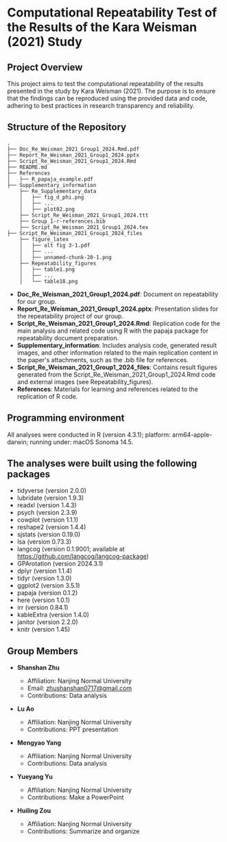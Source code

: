 # Computational Repeatability Test of the Results of the Kara Weisman (2021) Study

## Project Overview

This project aims to test the computational repeatability of the results presented in the study by Kara Weisman (2021). The purpose is to ensure that the findings can be reproduced using the provided data and code, adhering to best practices in research transparency and reliability.
      
## Structure of the Repository

```plaintext
.
├── Doc_Re_Weisman_2021_Group1_2024.Rmd.pdf
├── Report_Re_Weisman_2021_Group1_2024.pptx
├── Script_Re_Weisman_2021_Group1_2024.Rmd
├── README.md
├── References
│   ├── R_papaja_example.pdf
├── Supplementary_information
    ├── Re_Supplementary_data
    │   ├── fig_d_phi.png
    │   ├── ...
    │   ├── plot02.png
    ├── Script_Re_Weisman_2021_Group1_2024.ttt
    ├── Group_1-r-references.bib
    ├── Script_Re_Weisman_2021_Group1_2024.tex
├── Script_Re_Weisman_2021_Group1_2024_files
    ├── figure_latex
    │   ├── alt fig 3-1.pdf
    │   ├── ...
    │   ├── unnamed-chunk-20-1.png
    ├── Repeatability_figures
    │   ├── table1.png
    │   ├── ...  
    │   └── table18.png   

```

- **Doc_Re_Weisman_2021_Group1_2024.pdf**: Document on repeatability for our group.
- **Report_Re_Weisman_2021_Group1_2024.pptx**: Presentation slides for the repeatability project of our group.
- **Script_Re_Weisman_2021_Group1_2024.Rmd**: Replication code for the main analysis and related code using R with the papaja package for repeatability document preparation.
- **Supplementary_information**: Includes analysis code, generated result images, and other information related to the main replication content in the paper's attachments, such as the .bib file for references.
- **Script_Re_Weisman_2021_Group1_2024_files**: Contains result figures generated from the Script_Re_Weisman_2021_Group1_2024.Rmd code and external images (see Repeatability_figures).
- **References**: Materials for learning and references related to the replication of R code.

## Programming environment

All analyses were conducted in R (version 4.3.1); platform: arm64-apple-darwin; running under: macOS Sonoma 14.5.

## The analyses were built using the following packages

- tidyverse (version 2.0.0)
- lubridate (version 1.9.3)
- readxl (version 1.4.3)
- psych (version 2.3.9)
- cowplot (version 1.1.1)
- reshape2 (version 1.4.4)
- sjstats (version 0.19.0)
- lsa (version 0.73.3)
- langcog (version 0.1.9001; available at https://github.com/langcog/langcog-package)
- GPArotation (version 2024.3.1)
- dplyr (version 1.1.4)
- tidyr (version 1.3.0)
- ggplot2 (version 3.5.1)
- papaja (version 0.1.2)
- here (version 1.0.1)
- irr (version 0.84.1)
- kableExtra (version 1.4.0)
- janitor (version 2.2.0)
- knitr (version 1.45)

## Group Members

- **Shanshan Zhu**
  - Affiliation: Nanjing Normal University
  - Email: zhushanshan0717@gmail.com
  - Contributions: Data analysis
  
- **Lu Ao**
  - Affiliation: Nanjing Normal University
  - Contributions: PPT presentation
  
- **Mengyao Yang**
  - Affiliation: Nanjing Normal University
  - Contributions: Data analysis
  
- **Yueyang Yu**
  - Affiliation: Nanjing Normal University
  - Contributions: Make a PowerPoint
  
- **Huiling Zou**
  - Affiliation: Nanjing Normal University
  - Contributions: Summarize and organize